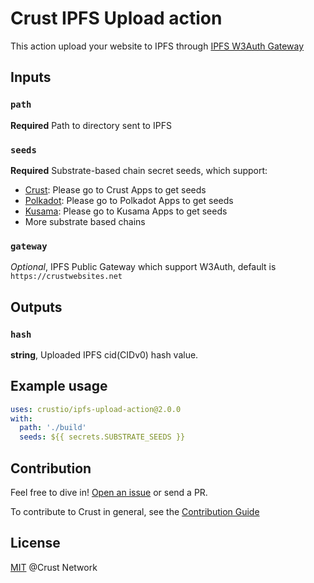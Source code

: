 # Crust IPFS Upload action

This action upload your website to IPFS through [IPFS W3Auth Gateway](https://wiki.crust.network/docs/en/buildIPFSWeb3AuthGW)


## Inputs

### `path`

**Required** Path to directory sent to IPFS

### `seeds`

**Required** Substrate-based chain secret seeds, which support:

- [Crust](https://apps.crust.network/#/accounts): Please go to Crust Apps to get seeds
- [Polkadot](https://polkadot.js.org/apps/#/accounts): Please go to Polkadot Apps to get seeds
- [Kusama](https://polkadot.js.org/apps/?rpc=wss%3A%2F%2Fkusama-rpc.polkadot.io#/accounts): Please go to Kusama Apps to get seeds
- More substrate based chains

### `gateway`

*Optional*, IPFS Public Gateway which support W3Auth, default is `https://crustwebsites.net`

## Outputs

### `hash`

**string**, Uploaded IPFS cid(CIDv0) hash value.

## Example usage

```yaml
uses: crustio/ipfs-upload-action@2.0.0
with:
  path: './build'
  seeds: ${{ secrets.SUBSTRATE_SEEDS }}
```

## Contribution

Feel free to dive in! [Open an issue](https://github.com/crustio/ipfs-upload-action/issues/new) or send a PR.

To contribute to Crust in general, see the [Contribution Guide](https://github.com/crustio/crust/blob/master/docs/CONTRIBUTION.md)

## License

[MIT](https://github.com/crustio/ipfs-crust-action/blob/main/LICENSE) @Crust Network
